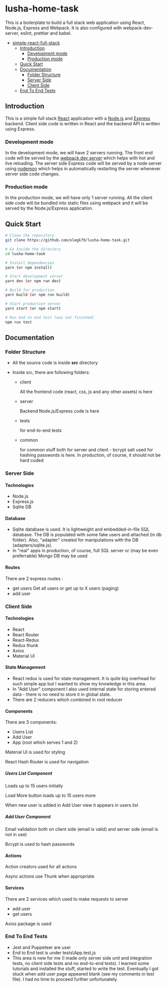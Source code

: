 # lusha-home-task

This is a boilerplate to build a full stack web application using React, Node.js, Express and Webpack. It is also configured with webpack-dev-server, eslint, prettier and babel.

- [simple-react-full-stack](#simple-react-full-stack)
  - [Introduction](#introduction)
    - [Development mode](#development-mode)
    - [Production mode](#production-mode)
  - [Quick Start](#quick-start)
  - [Documentation](#documentation)
    - [Folder Structure](#folder-structure)
    - [Server Side](#server-side)
    - [Client Side](#client-side)
  - [End To End Tests](#end-to-end-tests)

## Introduction
This is a simple full stack [React](https://reactjs.org/) application with a [Node.js](https://nodejs.org/en/) and [Express](https://expressjs.com/) backend. Client side code is written in React and the backend API is written using Express.

### Development mode

In the development mode, we will have 2 servers running. The front end code will be served by the [webpack dev server](https://webpack.js.org/configuration/dev-server/) which helps with hot and live reloading. The server side Express code will be served by a node server using [nodemon](https://nodemon.io/) which helps in automatically restarting the server whenever server side code changes.

### Production mode

In the production mode, we will have only 1 server running. All the client side code will be bundled into static files using webpack and it will be served by the Node.js/Express application.

## Quick Start

```bash
# Clone the repository
git clone https://github.com/olegk79/lusha-home-task.git

# Go inside the directory
cd lusha-home-task

# Install dependencies
yarn (or npm install)

# Start development server
yarn dev (or npm run dev)

# Build for production
yarn build (or npm run build)

# Start production server
yarn start (or npm start)

# Run end to end test (was not finished)
npm run test
```

## Documentation

### Folder Structure

- All the source code is inside **src** directory
- Inside src, there are following folders:

  - client
  
    All the frontend code (react, css, js and any other assets) is here
  - server
    
    Backend Node.js/Express code is here
  - tests

    for end-to-end tests
  - common
    
    for common stuff both for server and client - bcrypt salt used for hashing passwords is here. In production, of course, it should not be hard coded


### Server Side
#### Technologies
- Node.js
- Express.js
- Sqlite DB
#### Database
- Sqlite database is used. It is lightweight and embedded-in-file SQL database. The DB is populated with some fake users and attached (in db folder). Also, "adapter" created for manipulations with the DB (adapters/sqlite.js). 
- In "real" apps in production, of course, full SQL server or (may be even preferrable) Mongo DB may be used
#### Routes
There are 2 express routes : 
- get users
Get all users or get up to X users (paging)
- add user
### Client Side
#### Technologies
- React
- React Router
- React-Redux
- Redux thunk
- Axios
- Material UI
#### State Management
- React redux is used for state management. It is quite big overhead for such simple app but I wanted to show my knowledge in this area.
- In "Add User" component I also used internal state for storing entered data - there is no need to store it in global state.
- There are 2 reducers which combined in root reducer
#### Components
There are 3 components:
- Users List
- Add User
- App (root which serves 1 and 2)

Material UI is used for styling

React Hash Router is used for navigation
##### Users List Component
Loads up to 15 users initially

Load More button loads up to 15 users more

When new user is added in Add User view it appears in users list
##### Add User Component
Email validation both on client side (email is valid) and server side (email is not in use)

Bcrypt is used to hash passwords
#### Actions
Action creators used for all actions

Async actions use Thunk when appropriate
#### Services
There are 2 services which used to make requests to server
- add user
- get users 

Axios package is used

### End To End Tests
- Jest and Puppeteer are user
- End to End test is under tests\App.test,js
- This area is new for me (I made only server side unit and integration tests, no client side tests and no end-to-end tests). I learned some tutorials and installed the stuff, started to write the test. Eventually I got stuck when add user page appeared blank (see my comments in test file). I had no time to proceed further unfortunately.



